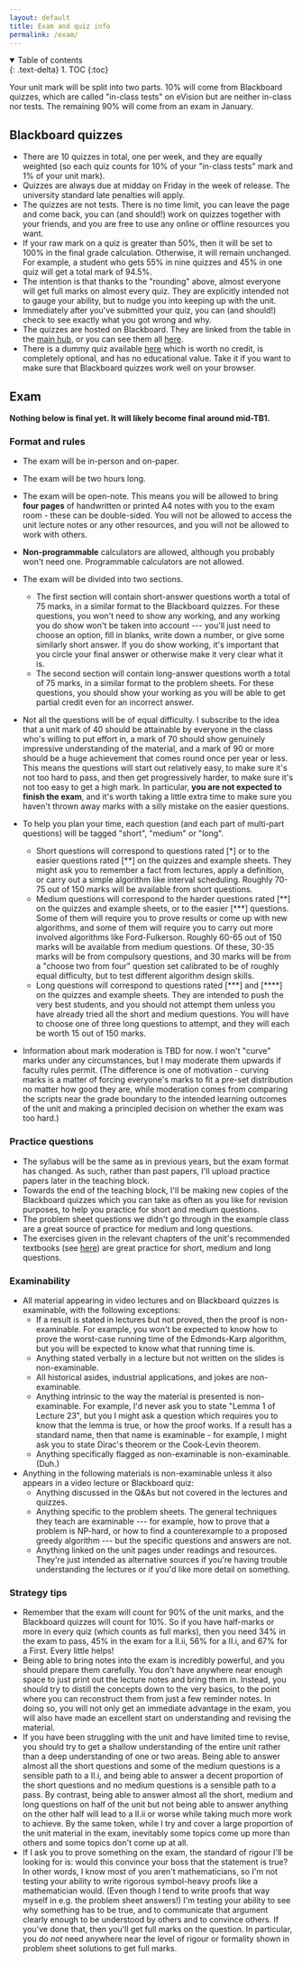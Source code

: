 ```yaml
---
layout: default
title: Exam and quiz info
permalink: /exam/
---
```

<details open markdown="block">
<summary>
Table of contents
</summary>
{: .text-delta}
1. TOC
{:toc}
</details>

Your unit mark will be split into two parts. 10% will come from Blackboard quizzes, which are called "in-class tests" on eVision but are neither in-class nor tests. The remaining 90% will come from an exam in January.

## Blackboard quizzes

* There are 10 quizzes in total, one per week, and they are equally weighted (so each quiz counts for 10% of your "in-class tests" mark and 1% of your unit mark).
* Quizzes are always due at midday on Friday in the week of release. The university standard late penalties will apply.
* The quizzes are not tests. There is no time limit, you can leave the page and come back, you can (and should!) work on quizzes together with your friends, and you are free to use any online or offline resources you want.
* If your raw mark on a quiz is greater than 50%, then it will be set to 100% in the final grade calculation. Otherwise, it will remain unchanged. For example, a student who gets 55% in nine quizzes and 45% in one quiz will get a total mark of 94.5%.
* The intention is that thanks to the "rounding" above, almost everyone will get full marks on almost every quiz. They are explicitly intended not to gauge your ability, but to nudge you into keeping up with the unit.
* Immediately after you've submitted your quiz, you can (and should!) check to see exactly what you got wrong and why.
* The quizzes are hosted on Blackboard. They are linked from the table in the [main hub](../), or you can see them all [here](https://www.ole.bris.ac.uk/webapps/blackboard/content/listContentEditable.jsp?content_id=_8045548_1&course_id=_257213_1&mode=reset).
* There is a dummy quiz available [here](https://www.ole.bris.ac.uk/webapps/blackboard/content/launchAssessment.jsp?course_id=_257213_1&content_id=_8276194_1&mode=cpview) which is worth no credit, is completely optional, and has no educational value. Take it if you want to make sure that Blackboard quizzes work well on your browser. 

## Exam

**Nothing below is final yet. It will likely become final around mid-TB1.** 

### Format and rules

* The exam will be in-person and on-paper.

* The exam will be two hours long.

* The exam will be open-note. This means you will be allowed to bring **four pages** of handwritten or printed A4 notes with you to the exam room - these can be double-sided. You will not be allowed to access the unit lecture notes or any other resources, and you will not be allowed to work with others.

* **Non-programmable** calculators are allowed, although you probably won't need one. Programmable calculators are not allowed.

* The exam will be divided into two sections. 
   * The first section will contain short-answer questions worth a total of 75 marks, in a similar format to the Blackboard quizzes. For these questions, you won't need to show any working, and any working you do show won't be taken into account --- you'll just need to choose an option, fill in blanks, write down a number, or give some similarly short answer. If you do show working, it's important that you circle your final answer or otherwise make it very clear what it is. 
   * The second section will contain long-answer questions worth a total of 75 marks, in a similar format to the problem sheets. For these questions, you should show your working as you will be able to get partial credit even for an incorrect answer. 

* Not all the questions will be of equal difficulty. I subscribe to the idea that a unit mark of 40 should be attainable by everyone in the class who's willing to put effort in, a mark of 70 should show genuinely impressive understanding of the material, and a mark of 90 or more should be a huge achievement that comes round once per year or less. This means the questions will start out relatively easy, to make sure it's not too hard to pass, and then get progressively harder, to make sure it's not too easy to get a high mark. In particular, **you are not expected to finish the exam**, and it's worth taking a little extra time to make sure you haven't thrown away marks with a silly mistake on the easier questions.

* To help you plan your time, each question (and each part of multi-part questions) will be tagged "short", "medium" or "long".
   * Short questions will correspond to questions rated [\*] or to the easier questions rated [\*\*] on the quizzes and example sheets. They might ask you to remember a fact from lectures, apply a definition, or carry out a simple algorithm like interval scheduling. Roughly 70-75 out of 150 marks will be available from short questions.
   * Medium questions will correspond to the harder questions rated [\*\*] on the quizzes and example sheets, or to the easier [\*\*\*] questions. Some of them will require you to prove results or come up with new algorithms, and some of them will require you to carry out more involved algorithms like Ford-Fulkerson. Roughly 60-65 out of 150 marks will be available from medium questions. Of these, 30-35 marks will be from compulsory questions, and 30 marks will be from a "choose two from four" question set calibrated to be of roughly equal difficulty, but to test different algorithm design skills. 
   * Long questions will correspond to questions rated [\*\*\*] and [\*\*\*\*] on the quizzes and example sheets. They are intended to push the very best students, and you should not attempt them unless you have already tried all the short and medium questions. You will have to choose one of three long questions to attempt, and they will each be worth 15 out of 150 marks.

* Information about mark moderation is TBD for now. I won't "curve" marks under any circumstances, but I may moderate them upwards if faculty rules permit. (The difference is one of motivation - curving marks is a matter of forcing everyone's marks to fit a pre-set distribution no matter how good they are, while moderation comes from comparing the scripts near the grade boundary to the intended learning outcomes of the unit and making a principled decision on whether the exam was too hard.)

### Practice questions

* The syllabus will be the same as in previous years, but the exam format has changed. As such, rather than past papers, I'll upload practice papers later in the teaching block.
* Towards the end of the teaching block, I'll be making new copies of the Blackboard quizzes which you can take as often as you like for revision purposes, to help you practice for short and medium questions.
* The problem sheet questions we didn't go through in the example class are a great source of practice for medium and long questions.
* The exercises given in the relevant chapters of the unit's recommended textbooks (see [here](../readings)) are great practice for short, medium and long questions.

### Examinability

* All material appearing in video lectures and on Blackboard quizzes is examinable, with the following exceptions:
  * If a result is stated in lectures but not proved, then the proof is non-examinable. For example, you won't be expected to know how to prove the worst-case running time of the Edmonds-Karp algorithm, but you will be expected to know what that running time is.
  * Anything stated verbally in a lecture but not written on the slides is non-examinable.
  * All historical asides, industrial applications, and jokes are non-examinable.
  * Anything intrinsic to the way the material is presented is non-examinable. For example, I'd never ask you to state "Lemma 1 of Lecture 23", but you I might ask a question which requires you to know that the lemma is true, or how the proof works. If a result has a standard name, then that name is examinable - for example, I might ask you to state Dirac's theorem or the Cook-Levin theorem. 
  * Anything specifically flagged as non-examinable is non-examinable. (Duh.)
* Anything in the following materials is non-examinable unless it also appears in a video lecture or Blackboard quiz:
  * Anything discussed in the Q&As but not covered in the lectures and quizzes.
  * Anything specific to the problem sheets. The general techniques they teach are examinable --- for example, how to prove that a problem is NP-hard, or how to find a counterexample to a proposed greedy algorithm --- but the specific questions and answers are not.
  * Anything linked on the unit pages under readings and resources. They're just intended as alternative sources if you're having trouble understanding the lectures or if you'd like more detail on something.

### Strategy tips

* Remember that the exam will count for 90% of the unit marks, and the Blackboard quizzes will count for 10%. So if you have half-marks or more in every quiz (which counts as full marks), then you need 34% in the exam to pass, 45% in the exam for a II.ii, 56% for a II.i, and 67% for a First. Every little helps! 
* Being able to bring notes into the exam is incredibly powerful, and you should prepare them carefully. You don't have anywhere near enough space to just print out the lecture notes and bring them in. Instead, you should try to distill the concepts down to the very basics, to the point where you can reconstruct them from just a few reminder notes. In doing so, you will not only get an immediate advantage in the exam, you will also have made an excellent start on understanding and revising the material. 
* If you have been struggling with the unit and have limited time to revise, you should try to get a shallow understanding of the entire unit rather than a deep understanding of one or two areas. Being able to answer almost all the short questions and some of the medium questions is a sensible path to a II.i, and being able to answer a decent proportion of the short questions and no medium questions is a sensible path to a pass. By contrast, being able to answer almost all the short, medium and long questions on half of the unit but not being able to answer anything on the other half will lead to a II.ii or worse while taking much more work to achieve. By the same token, while I try and cover a large proportion of the unit material in the exam, inevitably some topics come up more than others and some topics don't come up at all. 
* If I ask you to prove something on the exam, the standard of rigour I'll be looking for is: would this convince your boss that the statement is true? In other words, I know most of you aren't mathematicians, so I'm not testing your ability to write rigorous symbol-heavy proofs like a mathematician would. (Even though I tend to write proofs that way myself in e.g. the problem sheet answers!) I'm testing your ability to see why something has to be true, and to communicate that argument clearly enough to be understood by others and to convince others. If you've done that, then you'll get full marks on the question. In particular, you do *not* need anywhere near the level of rigour or formality shown in problem sheet solutions to get full marks. 